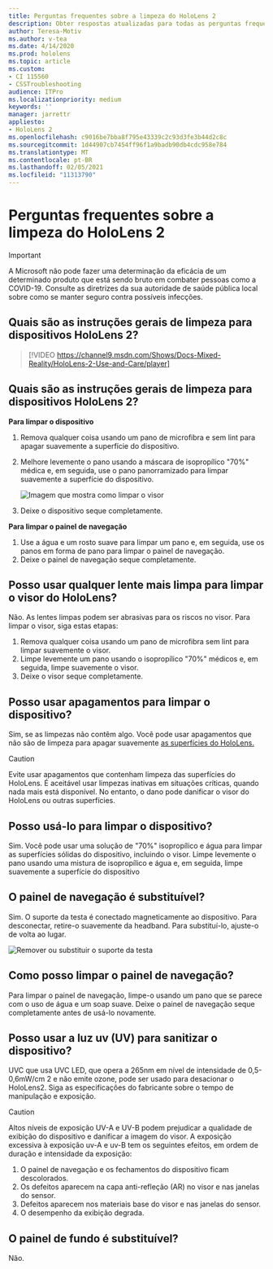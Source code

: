 ```yaml
---
title: Perguntas frequentes sobre a limpeza do HoloLens 2
description: Obter respostas atualizadas para todas as perguntas frequentes sobre limpeza e manutenção do dispositivo HoloLens 2.
author: Teresa-Motiv
ms.author: v-tea
ms.date: 4/14/2020
ms.prod: hololens
ms.topic: article
ms.custom:
- CI 115560
- CSSTroubleshooting
audience: ITPro
ms.localizationpriority: medium
keywords: ''
manager: jarrettr
appliesto:
- HoloLens 2
ms.openlocfilehash: c9016be7bba8f795e43339c2c93d3fe3b44d2c8c
ms.sourcegitcommit: 1d44907cb7454ff96f1a9badb90db4cdc958e784
ms.translationtype: MT
ms.contentlocale: pt-BR
ms.lasthandoff: 02/05/2021
ms.locfileid: "11313790"
---
```

# Perguntas frequentes sobre a limpeza do HoloLens 2

> [!IMPORTANT]  
> A Microsoft não pode fazer uma determinação da eficácia de um determinado produto que está sendo bruto em combater pessoas como a COVID-19. Consulte as diretrizes da sua autoridade de saúde pública local sobre como se manter seguro contra possíveis infecções.  

## Quais são as instruções gerais de limpeza para dispositivos HoloLens 2?

> [!VIDEO https://channel9.msdn.com/Shows/Docs-Mixed-Reality/HoloLens-2-Use-and-Care/player]
## Quais são as instruções gerais de limpeza para dispositivos HoloLens 2?
<!-- <iframe src="https://channel9.msdn.com/Shows/Docs-Mixed-Reality/HoloLens-2-Use-and-Care/player" width="960" height="540" allowFullScreen frameBorder="0" title="HoloLens 2 Use and Care - Microsoft Channel 9 Video"></iframe> -->

**Para limpar o dispositivo**

1. Remova qualquer coisa usando um pano de microfibra e sem lint para apagar suavemente a superfície do dispositivo.
1. Melhore levemente o pano usando a máscara de isopropílico "70%" médica e, em seguida, use o pano panorramizado para limpar suavemente a superfície do dispositivo.

   ![Imagem que mostra como limpar o visor](images/hololens-cleaning-visor.png)

1. Deixe o dispositivo seque completamente.

**Para limpar o painel de navegação**

1. Use a água e um rosto suave para limpar um pano e, em seguida, use os panos em forma de pano para limpar o painel de navegação.
1. Deixe o painel de navegação seque completamente.

## Posso usar qualquer lente mais limpa para limpar o visor do HoloLens?

Não. As lentes limpas podem ser abrasivas para os riscos no visor. Para limpar o visor, siga estas etapas:  

1. Remova qualquer coisa usando um pano de microfibra sem lint para limpar suavemente o visor.
1. Limpe levemente um pano usando o isopropílico "70%" médicos e, em seguida, limpe suavemente o visor.
1. Deixe o visor seque completamente.

## Posso usar apagamentos para limpar o dispositivo?

Sim, se as limpezas não contêm algo. Você pode usar apagamentos que não são de limpeza para apagar suavemente [as superfícies do HoloLens.](#what-are-the-general-cleaning-instructions-for-hololens-2-devices)  

> [!CAUTION]  
> Evite usar apagamentos que contenham limpeza das superfícies do HoloLens. É aceitável usar limpezas inativas em situações críticas, quando nada mais está disponível. No entanto, o dano pode danificar o visor do HoloLens ou outras superfícies.

## Posso usá-lo para limpar o dispositivo?

Sim. Você pode usar uma solução de "70%" isopropílico e água para limpar as superfícies sólidas do dispositivo, incluindo o visor. Limpe levemente o pano usando uma mistura de isopropílico e água e, em seguida, limpe suavemente a superfície do dispositivo

## O painel de navegação é substituível?

Sim. O suporte da testa é conectado magneticamente ao dispositivo. Para desconectar, retire-o suavemente da headband. Para substituí-lo, ajuste-o de volta ao lugar.

![Remover ou substituir o suporte da testa](images/hololens2-remove-browpad.png)

## Como posso limpar o painel de navegação?

Para limpar o painel de navegação, limpe-o usando um pano que se parece com o uso de água e um soap suave. Deixe o painel de navegação seque completamente antes de usá-lo novamente.

## Posso usar a luz uv (UV) para sanitizar o dispositivo?

UVC que usa UVC LED, que opera a 265nm em nível de intensidade de 0,5-0,6mW/cm 2 e não emite ozone, pode ser usado para desacionar <sup> </sup> o HoloLens2. Siga as especificações do fabricante sobre o tempo de manipulação e exposição.

> [!CAUTION]  
> Altos níveis de exposição UV-A e UV-B podem prejudicar a qualidade de exibição do dispositivo e danificar a imagem do visor. A exposição excessiva à exposição uv-A e uv-B tem os seguintes efeitos, em ordem de duração e intensidade da exposição:
>  
> 1. O painel de navegação e os fechamentos do dispositivo ficam descolorados.
> 1. Os defeitos aparecem na capa anti-refleção (AR) no visor e nas janelas do sensor.
> 1. Defeitos aparecem nos materiais base do visor e nas janelas do sensor.
> 1. O desempenho da exibição degrada.

## O painel de fundo é substituível?

Não.

